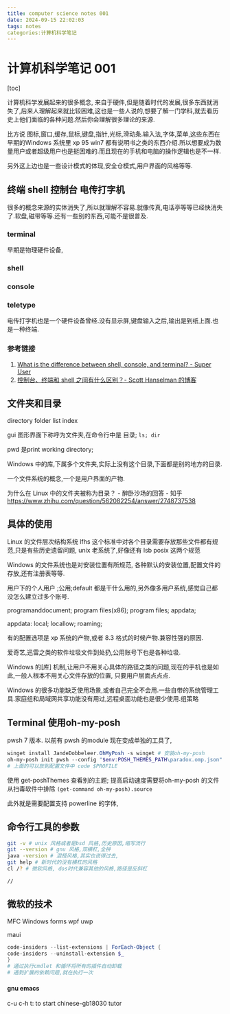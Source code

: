 ```yaml
---
title: computer science notes 001
date: 2024-09-15 22:02:03
tags: notes
categories:计算机科学笔记
---
```


# 计算机科学笔记 001

[toc]

计算机科学发展起来的很多概念, 来自于硬件,但是随着时代的发展,很多东西就消失了,后来人理解起来就比较困难,这也是一些人说的,想要了解一门学科,就去看历史上他们面临的各种问题.然后你会理解很多理论的来源.

比方说 图标,窗口,缓存,鼠标,键盘,指针,光标,滑动条.输入法,字体,菜单,这些东西在早期的Windows 系统里 xp 95 win7 都有说明书之类的东西介绍.所以想要成为数量用户或者超级用户也是挺困难的.而且现在的手机和电脑的操作逻辑也是不一样.

另外这上边也是一些设计模式的体现,安全仓模式,用户界面的风格等等.



## 终端 shell 控制台 电传打字机

很多的概念来源的实体消失了,所以就理解不容易.就像传真,电话亭等等已经快消失了.软盘,磁带等等.还有一些别的东西,可能不是很普及.

### terminal

早期是物理硬件设备,



### shell





### console





### teletype

电传打字机也是一个硬件设备曾经.没有显示屏,键盘输入之后,输出是到纸上面.也是一种终端.

### 参考链接

1. [What is the difference between shell, console, and terminal? - Super User](https://superuser.com/questions/144666/what-is-the-difference-between-shell-console-and-terminal)
2. [控制台、终端和 shell 之间有什么区别？- Scott Hanselman 的博客](https://www.hanselman.com/blog/whats-the-difference-between-a-console-a-terminal-and-a-shell)



## 文件夹和目录

directory folder list index

gui 图形界面下称呼为文件夹,在命令行中是 目录; ``ls; dir``

pwd 是print working directory;

Windows 中的库,下属多个文件夹,实际上没有这个目录,下面都是别的地方的目录.

一个文件系统的概念,一个是用户界面的产物.

为什么在 Linux 中的文件夹被称为目录？ - 醉卧沙场的回答 - 知乎
https://www.zhihu.com/question/562082254/answer/2748737538





## 具体的使用

Linux 的文件层次结构系统 lfhs 这个标准中对各个目录需要存放那些文件都有规范,只是有些历史遗留问题, unix 老系统了,好像还有 lsb posix 这两个规范

Windows 的文件系统也是对安装位置有所规范, 各种默认的安装位置,配置文件的存放,还有注册表等等.



用户下的个人用户 ;公用;default 都是干什么用的,另外像多用户系统,感觉自己都没怎么建立过多个账号.





programanddocument; program files(x86); program files; appdata; 

appdata: local; locallow; roaming;

有的配置选项是 xp 系统的产物,或者 8.3 格式的时候产物.兼容性强的原因.

爱奇艺,迅雷之类的软件垃圾文件到处扔,公用账号下也是各种垃圾.



Windows 的[库] 机制,让用户不用关心具体的路径之类的问题,现在的手机也是如此,一般人根本不用关心文件存放的位置, 只要用户层面点点点.

Windows 的很多功能缺乏使用场景,或者自己完全不会用.一些自带的系统管理工具.家庭组和局域网共享功能没有用过,远程桌面功能也是很少使用.组策略


## Terminal 使用oh-my-posh 
pwsh 7 版本.
以前有 pwsh 的module 现在变成单独的工具了,
```powershell
winget install JandeDobbeleer.OhMyPosh -s winget # 安装oh-my-posh
oh-my-posh init pwsh --config "$env:POSH_THEMES_PATH\paradox.omp.json" | Invoke-Expression # 配置主题
# 上面的可以放到配置文件中 code $PROFILE

```


使用 get-poshThemes 查看别的主题; 提高启动速度需要将oh-my-posh 的文件从扫毒软件中排除
``(get-command oh-my-posh).source``

此外就是需要配置支持 powerline 的字体,

## 命令行工具的参数

``` bash
git -v # unix 风格或者是bsd 风格,历史原因,缩写流行
git --version # gnu 风格,双横杠,全拼
java -version # 混搭风格,其实也说得过去,
git help # 新时代的没有横杠的风格
cl /? # 微软风格, dos时代兼容其他的风格,路径是反斜杠

//

```



## 微软的技术

MFC Windows forms wpf uwp

maui

``` powershell
code-insiders --list-extensions | ForEach-Object {
code-insiders --uninstall-extension $_
}
# 通过执行cmdlet 和循环将所有的插件自动卸载
# 遇到扩展的依赖问题,就在执行一次
```

#### gnu emacs
c-u c-h t: to start chinese-gb18030 tutor

